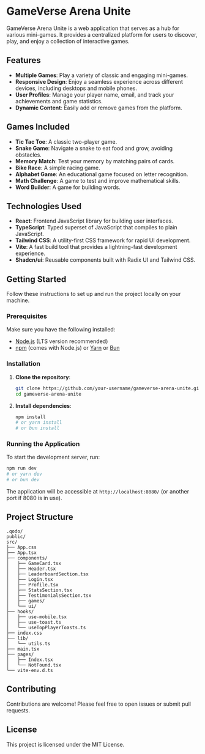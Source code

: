 # GameVerse Arena Unite

GameVerse Arena Unite is a web application that serves as a hub for various mini-games. It provides a centralized platform for users to discover, play, and enjoy a collection of interactive games.

## Features

*   **Multiple Games**: Play a variety of classic and engaging mini-games.
*   **Responsive Design**: Enjoy a seamless experience across different devices, including desktops and mobile phones.
*   **User Profiles**: Manage your player name, email, and track your achievements and game statistics.
*   **Dynamic Content**: Easily add or remove games from the platform.

## Games Included

*   **Tic Tac Toe**: A classic two-player game.
*   **Snake Game**: Navigate a snake to eat food and grow, avoiding obstacles.
*   **Memory Match**: Test your memory by matching pairs of cards.
*   **Bike Race**: A simple racing game.
*   **Alphabet Game**: An educational game focused on letter recognition.
*   **Math Challenge**: A game to test and improve mathematical skills.
*   **Word Builder**: A game for building words.

## Technologies Used

*   **React**: Frontend JavaScript library for building user interfaces.
*   **TypeScript**: Typed superset of JavaScript that compiles to plain JavaScript.
*   **Tailwind CSS**: A utility-first CSS framework for rapid UI development.
*   **Vite**: A fast build tool that provides a lightning-fast development experience.
*   **Shadcn/ui**: Reusable components built with Radix UI and Tailwind CSS.

## Getting Started

Follow these instructions to set up and run the project locally on your machine.

### Prerequisites

Make sure you have the following installed:

*   [Node.js](https://nodejs.org/en/) (LTS version recommended)
*   [npm](https://www.npmjs.com/) (comes with Node.js) or [Yarn](https://yarnpkg.com/) or [Bun](https://bun.sh/)

### Installation

1.  **Clone the repository**:
    ```bash
    git clone https://github.com/your-username/gameverse-arena-unite.git
    cd gameverse-arena-unite
    ```

2.  **Install dependencies**:
    ```bash
    npm install
    # or yarn install
    # or bun install
    ```

### Running the Application

To start the development server, run:

```bash
npm run dev
# or yarn dev
# or bun dev
```

The application will be accessible at `http://localhost:8080/` (or another port if 8080 is in use).

## Project Structure

```
.qodo/
public/
src/
├── App.css
├── App.tsx
├── components/
│   ├── GameCard.tsx
│   ├── Header.tsx
│   ├── LeaderboardSection.tsx
│   ├── Login.tsx
│   ├── Profile.tsx
│   ├── StatsSection.tsx
│   ├── TestimonialsSection.tsx
│   ├── games/
│   └── ui/
├── hooks/
│   ├── use-mobile.tsx
│   ├── use-toast.ts
│   └── useTopPlayerToasts.ts
├── index.css
├── lib/
│   └── utils.ts
├── main.tsx
├── pages/
│   ├── Index.tsx
│   └── NotFound.tsx
└── vite-env.d.ts
```

## Contributing

Contributions are welcome! Please feel free to open issues or submit pull requests.

## License

This project is licensed under the MIT License.
#
